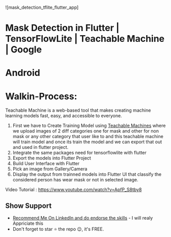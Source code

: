 
![mask_detection_tflite_flutter_app]

# Mask Detection in Flutter | TensorFlowLite | Teachable Machine | Google

# Android 

# Walkin-Process:

Teachable Machine is a web-based tool that makes creating machine learning models fast, easy, and accessible to everyone.

1) First we have to  Create Training Model using [Teachable Machines](https://teachablemachine.withgoogle.com/) where we upload images of 2 diff categories one for mask and other for non mask or any other category that user like to and this teachable machine will train model and once its train the model and we can export that out and used in flutter project.
2) Integrate the  same packages need for  tensorflowlite  with flutter
3) Export the models into Flutter Project 
4)  Build User Interface with Flutter
5) Pick an image from Gallery/Camera
6) Display the output from trainned models  into Flutter UI that classify the considered person has wear mask or not in selected image.


Video Tutorial : https://www.youtube.com/watch?v=ApfP_S8tby8

## Show Support
* [Recommend Me On LinkedIn and do endorse the skills](https://www.linkedin.com/in/anikit-grover/) - I will realy Appriciate this
* Don't forget to star ⭐ the repo 😉, it's FREE.
